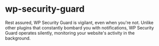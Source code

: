 # wp-security-guard
Rest assured, WP Security Guard is vigilant, even when you're not. Unlike other plugins that constantly bombard you with notifications, WP Security Guard operates silently, monitoring your website's activity in the background.
